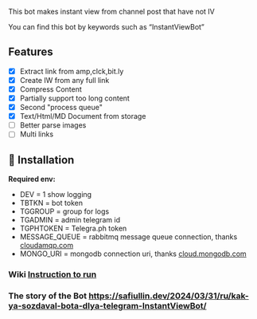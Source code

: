 This bot makes instant view from channel post that have not IV

You can find this bot by keywords such as “InstantViewBot”

## Features

- [x] Extract link from amp,clck,bit.ly
- [x] Create IW from any full link
- [x] Compress Content
- [x] Partially support too long content
- [x] Second "process queue"
- [x] Text/Html/MD Document from storage
- [ ] Better parse images
- [ ] Multi links

## 🔨 Installation

**Required env:**
- DEV           = 1 show logging
- TBTKN         = bot token
- TGGROUP       = group for logs
- TGADMIN       = admin telegram id
- TGPHTOKEN     = Telegra.ph token
- MESSAGE_QUEUE = rabbitmq message queue connection, thanks [cloudamqp.com](https://cloudamqp.com)
- MONGO_URI = mongodb connection uri, thanks [cloud.mongodb.com](https://cloud.mongodb.com)

### Wiki [Instruction to run](https://github.com/albertincx/formatbot1/wiki/How-to-RUN)

### The story of the Bot https://safiullin.dev/2024/03/31/ru/kak-ya-sozdaval-bota-dlya-telegram-InstantViewBot/
